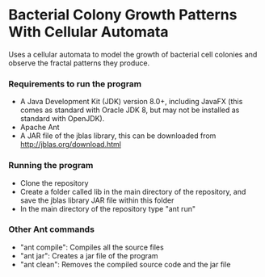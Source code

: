 # Bacterial Colony Growth Patterns With Cellular Automata

Uses a cellular automata to model the growth of bacterial cell colonies and observe the fractal patterns they produce.

### Requirements to run the program

- A Java Development Kit (JDK) version 8.0+, including JavaFX (this comes as standard with Oracle JDK 8, but may not be installed as standard with OpenJDK).
- Apache Ant
- A JAR file of the jblas library, this can be downloaded from http://jblas.org/download.html

### Running the program

- Clone the repository
- Create a folder called lib in the main directory of the repository, and save the jblas library JAR file within this folder
- In the main directory of the repository type "ant run"

### Other Ant commands
- "ant compile": Compiles all the source files
- "ant jar": Creates a jar file of the program
- "ant clean": Removes the compiled source code and the jar file
